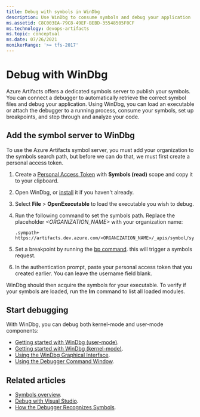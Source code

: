 ```yaml
---
title: Debug with symbols in WinDbg
description: Use WinDbg to consume symbols and debug your application
ms.assetid: C8C003EA-79C8-49EF-BEBD-35548505F0CF
ms.technology: devops-artifacts
ms.topic: conceptual
ms.date: 07/26/2021
monikerRange: '>= tfs-2017'
---
```


# Debug with WinDbg

 Azure Artifacts offers a dedicated symbols server to publish your symbols. You can connect a debugger to automatically retrieve the correct symbol files and debug your application. Using WinDbg, you can load an executable or attach the debugger to a running process, consume your symbols, set up breakpoints, and step through and analyze your code.

## Add the symbol server to WinDbg

To use the Azure Artifacts symbol server, you must add your organization to the symbols search path, but before we can do that, we must first create a personal access token.

1. Create a [Personal Access Token](../../organizations/accounts/use-personal-access-tokens-to-authenticate.md) with **Symbols (read)** scope and copy it to your clipboard.
1. Open WinDbg, or [install](https://www.microsoft.com/store/p/windbg-preview/9pgjgd53tn86) it if you haven't already.
1. Select **File** > **OpenExecutable** to load the executable you wish to debug.
1. Run the following command to set the symbols path. Replace the placeholder *<ORGANIZATION_NAME>* with your organization name:

    ```Command
    .sympath+ https://artifacts.dev.azure.com/<ORGANIZATION_NAME>/_apis/symbol/symsrv
    ```

1. Set a breakpoint by running the [bp command](/windows-hardware/drivers/debugger/bp--bu--bm--set-breakpoint-). this will trigger a symbols request.
1. In the authentication prompt, paste your personal access token that you created earlier. You can leave the username field blank.

WinDbg should then acquire the symbols for your executable. To verify if your symbols are loaded, run the **lm** command to list all loaded modules.

## Start debugging

With WinDbg, you can debug both kernel-mode and user-mode components:

- [Getting started with WinDbg (user-mode)](/windows-hardware/drivers/debugger/getting-started-with-windbg).
- [Getting started with WinDbg (kernel-mode)](/windows-hardware/drivers/debugger/getting-started-with-windbg--kernel-mode-).
- [Using the WinDbg Graphical Interface](/windows-hardware/drivers/debugger/windbg-graphical-interface).
- [Using the Debugger Command Window](/windows-hardware/drivers/debugger/the-debugger-command-window).

## Related articles

- [Symbols overview](../concepts/symbols.md).
- [Debug with Visual Studio](./debug-with-symbols-visual-studio.md).
- [How the Debugger Recognizes Symbols](/windows-hardware/drivers/debugger/how-the-debugger-recognizes-symbols.md).
